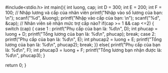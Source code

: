 #include<stdio.h>
int main(){
    int luong, cap;
    int D = 300;
    int E = 200;
    int F = 100;
//    Nhập lương và cấp của nhân viên
    printf("Nhập vào số lương của bạn: \n");
    scanf("%d", &luong);
    printf("Nhập vào cấp của bạn: \n");
    scanf("%d", &cap);
//    Nhân viên sẽ nhận mức trợ cấp nào?
    if(cap >= 1 && cap <=2)
    {
        switch (cap) {
            case 1 :
                printf("Phụ cấp của bạn là: %d\n", D);
                int phucap = luong + D;
                printf("Tổng lương của bạn là: %d\n", phucap);
                break;
            case 2:
                printf("Phụ cấp của bạn là: %d\n", E);
                int phucap2 = luong + E;
                printf("Tổng lương của bạn là: %d\n", phucap2);
                break;
        }}
        else{
            printf("Phụ cấp của bạn là: %d\n", F);
            int phucap3 = luong + F;
            printf("Tổng lương bạn nhận được là: %d\n", phucap3);
        }

return 0;
}
